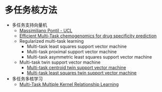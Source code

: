 # 多任务核方法
* 多任务支持向量机
    + [Massimiliano Pontil - UCL](http://www0.cs.ucl.ac.uk/staff/M.Pontil/pubs.html)
    + [Efficient Multi-Task chemogenomics for drug specificity prediction](https://github.com/bplaye/efficient_MultiTask_SVM_for_chemogenomics)
    * Regularized multi-task learning
        * Multi-task least squares support vector machine
        * Multi-task proximal support vector machine
        * Multi-task asymmetric least squares support vector machine
    * Multi-task twin support vector machine
        * [Multi-task centroid twin support vector machine](https://doi.org/10.1016/j.neucom.2014.07.025)
        * [Multi-task least squares twin support vector machine](https://doi.org/10.1016/j.neucom.2018.12.079)
* 多任务多核学习
    + [Multi-Task Multiple Kernel Relationship Learning](https://github.com/keerthi166/MKMTRL)